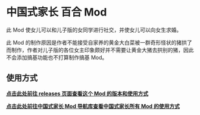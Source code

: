 # 中国式家长 百合 Mod
此 Mod 使女儿可以和儿子版的女同学进行社交，并使女儿可以向女生求婚。

此 Mod 的制作原因是作者不能接受自家养的黄金大白菜被一群奇形怪状的猪拱了而制作，作者对儿子版的各位女主印象颇好并不需要让黄金大猪去拱别的猪，因此不会添加搞基功能也不打算制作搞基 Mod。

## 使用方式
**[点击此处前往 releases 页面查看这个 Mod 的版本和使用方式](https://github.com/MrTrueChina/Chinese-Parents-Yuri/releases)**  

**[点击此处前往中国式家长 Mod 导航库查看中国式家长所有 Mod 的使用方式](https://github.com/MrTrueChina/Chinese-Parents-Mods)**  
